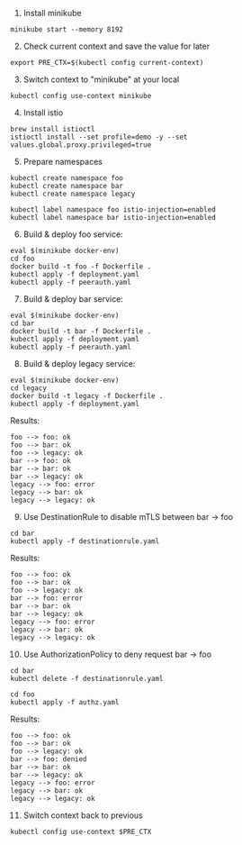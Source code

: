 1. Install minikube

```
minikube start --memory 8192
```

2. Check current context and save the value for later
```
export PRE_CTX=$(kubectl config current-context)
```
3. Switch context to "minikube" at your local
```
kubectl config use-context minikube
```

4. Install istio

```
brew install istioctl
istioctl install --set profile=demo -y --set values.global.proxy.privileged=true
```

5. Prepare namespaces

```
kubectl create namespace foo
kubectl create namespace bar
kubectl create namespace legacy

kubectl label namespace foo istio-injection=enabled
kubectl label namespace bar istio-injection=enabled
```

6. Build & deploy foo service:

```
eval $(minikube docker-env)
cd foo
docker build -t foo -f Dockerfile .
kubectl apply -f deployment.yaml
kubectl apply -f peerauth.yaml
```

7. Build & deploy bar service:

```
eval $(minikube docker-env)
cd bar
docker build -t bar -f Dockerfile .
kubectl apply -f deployment.yaml
kubectl apply -f peerauth.yaml
```

8. Build & deploy legacy service:

```
eval $(minikube docker-env)
cd legacy
docker build -t legacy -f Dockerfile .
kubectl apply -f deployment.yaml
```

Results:

```
foo --> foo: ok
foo --> bar: ok
foo --> legacy: ok
bar --> foo: ok
bar --> bar: ok
bar --> legacy: ok
legacy --> foo: error
legacy --> bar: ok
legacy --> legacy: ok
```

9. Use DestinationRule to disable mTLS between bar -> foo

```
cd bar
kubectl apply -f destinationrule.yaml
```

Results:

```
foo --> foo: ok
foo --> bar: ok
foo --> legacy: ok
bar --> foo: error
bar --> bar: ok
bar --> legacy: ok
legacy --> foo: error
legacy --> bar: ok
legacy --> legacy: ok
```

10. Use AuthorizationPolicy to deny request bar -> foo

```
cd bar
kubectl delete -f destinationrule.yaml

cd foo
kubectl apply -f authz.yaml
```

Results:

```
foo --> foo: ok
foo --> bar: ok
foo --> legacy: ok
bar --> foo: denied
bar --> bar: ok
bar --> legacy: ok
legacy --> foo: error
legacy --> bar: ok
legacy --> legacy: ok
```
11. Switch context back to previous
```
kubectl config use-context $PRE_CTX
```
